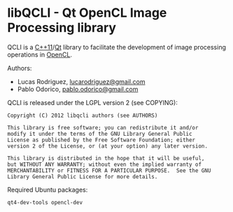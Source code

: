 libQCLI - Qt OpenCL Image Processing library
====

QCLI is a [C++11](http://en.wikipedia.org/wiki/C%2B%2B11)/[Qt](http://qt.digia.com/) library to facilitate the development of image processing operations in [OpenCL](http://en.wikipedia.org/wiki/OpenCL).

Authors:
 * Lucas Rodriguez, <lucarodriguez@gmail.com>
 * Pablo Odorico, <pablo.odorico@gmail.com>

QCLI is released under the LGPL version 2 (see COPYING):

    Copyright (C) 2012 libqcli authors (see AUTHORS)

    This library is free software; you can redistribute it and/or
    modify it under the terms of the GNU Library General Public
    License as published by the Free Software Foundation; either
    version 2 of the License, or (at your option) any later version.

    This library is distributed in the hope that it will be useful,
    but WITHOUT ANY WARRANTY; without even the implied warranty of
    MERCHANTABILITY or FITNESS FOR A PARTICULAR PURPOSE.  See the GNU
    Library General Public License for more details.


Required Ubuntu packages:

    qt4-dev-tools opencl-dev
